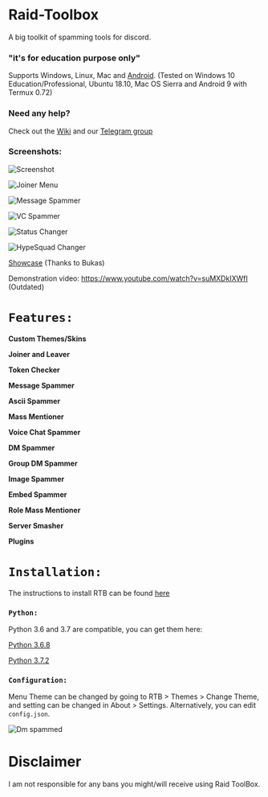 # Raid-Toolbox

A big toolkit of spamming tools for discord.

### "it's for education purpose only"


Supports Windows, Linux, Mac and [Android](https://github.com/DeadBread76/Raid-Toolbox/wiki/How-to-set-up-Termux-to-run-RTB). (Tested on Windows 10 Education/Professional, Ubuntu 18.10, Mac OS Sierra and Android 9 with Termux 0.72)


### Need any help?

Check out the [Wiki](https://github.com/DeadBread76/Raid-Toolbox/wiki) and our [Telegram group](https://t.me/DeadBakery)

### Screenshots:

![Screenshot](https://raw.githubusercontent.com/DeadBread76/Raid-Toolbox/dev/RTBFiles/extras/screenshots/main.png)

![Joiner Menu](https://raw.githubusercontent.com/DeadBread76/Raid-Toolbox/dev/RTBFiles/extras/screenshots/joiner.png)

![Message Spammer](https://raw.githubusercontent.com/DeadBread76/Raid-Toolbox/dev/RTBFiles/extras/screenshots/messagespammer.png)

![VC Spammer](https://raw.githubusercontent.com/DeadBread76/Raid-Toolbox/dev/RTBFiles/extras/screenshots/vcspammer.png)

![Status Changer](https://raw.githubusercontent.com/DeadBread76/Raid-Toolbox/dev/RTBFiles/extras/screenshots/statuschanger.png)

![HypeSquad Changer](https://raw.githubusercontent.com/DeadBread76/Raid-Toolbox/dev/RTBFiles/extras/screenshots/hypesquadchanger.png)

[Showcase](https://www.youtube.com/watch?v=ncprbHin_YY) (Thanks to Bukas)

Demonstration video: https://www.youtube.com/watch?v=suMXDkIXWfI (Outdated)

# `Features:`

**Custom Themes/Skins**

**Joiner and Leaver**

**Token Checker**

**Message Spammer**

**Ascii Spammer**

**Mass Mentioner**

**Voice Chat Spammer**

**DM Spammer**

**Group DM Spammer**

**Image Spammer**

**Embed Spammer**

**Role Mass Mentioner**

**Server Smasher**

**Plugins**

# `Installation:`

The instructions to install RTB can be found [here](https://github.com/DeadBread76/Raid-Toolbox/wiki/How-to-install-Python)


### `Python:`

Python 3.6 and 3.7 are compatible, you can get them here:

[Python 3.6.8](https://www.python.org/downloads/release/python-368/)

[Python 3.7.2](https://www.python.org/downloads/release/python-373/)


### `Configuration:`

Menu Theme can be changed by going to RTB > Themes > Change Theme, and setting can be changed in About > Settings. Alternatively, you can edit `config.json`.

![Dm spammed](http://i.imgur.com/FoVOBQml.jpg)

# **Disclaimer**

I am not responsible for any bans you might/will receive using Raid ToolBox.
